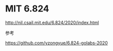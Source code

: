 # MIT 6.824
http://nil.csail.mit.edu/6.824/2020/index.html

参考

https://github.com/yzongyue/6.824-golabs-2020